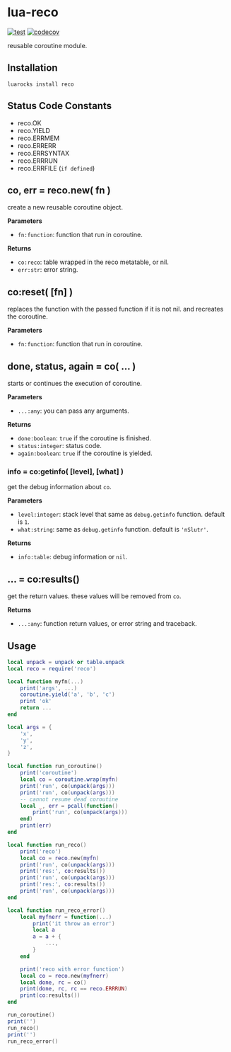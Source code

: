 lua-reco
===

[![test](https://github.com/mah0x211/lua-reco/actions/workflows/test.yml/badge.svg)](https://github.com/mah0x211/lua-reco/actions/workflows/test.yml)
[![codecov](https://codecov.io/gh/mah0x211/lua-reco/branch/master/graph/badge.svg)](https://codecov.io/gh/mah0x211/lua-reco)

reusable coroutine module.


## Installation

```
luarocks install reco
```

## Status Code Constants

- reco.OK
- reco.YIELD
- reco.ERRMEM
- reco.ERRERR
- reco.ERRSYNTAX
- reco.ERRRUN
- reco.ERRFILE (`if defined`)


## co, err = reco.new( fn )

create a new reusable coroutine object.

**Parameters**

- `fn:function`: function that run in coroutine.

**Returns**

- `co:reco`: table wrapped in the reco metatable, or nil.
- `err:str`: error string. 


## co:reset( [fn] )

replaces the function with the passed function if it is not nil. and recreates the coroutine.

**Parameters**

- `fn:function`: function that run in coroutine.


## done, status, again = co( ... )

starts or continues the execution of coroutine.

**Parameters**

- `...:any`: you can pass any arguments.

**Returns**

- `done:boolean`: `true` if the coroutine is finished.
- `status:integer`: status code.
- `again:boolean`: `true` if the coroutine is yielded.


### info = co:getinfo( [level], [what] )

get the debug information about `co`.

**Parameters**

- `level:integer`: stack level that same as `debug.getinfo` function. default is `1`.
- `what:string`: same as `debug.getinfo` function. default is `'nSlutr'`.

**Returns**

- `info:table`: debug information or `nil`.


## ... = co:results()

get the return values. these values will be removed from `co`.

**Returns**

- `...:any`: function return values, or error string and traceback.


## Usage

```lua
local unpack = unpack or table.unpack
local reco = require('reco')

local function myfn(...)
    print('args', ...)
    coroutine.yield('a', 'b', 'c')
    print 'ok'
    return ...
end

local args = {
    'x',
    'y',
    'z',
}

local function run_coroutine()
    print('coroutine')
    local co = coroutine.wrap(myfn)
    print('run', co(unpack(args)))
    print('run', co(unpack(args)))
    -- cannot resume dead coroutine
    local _, err = pcall(function()
        print('run', co(unpack(args)))
    end)
    print(err)
end

local function run_reco()
    print('reco')
    local co = reco.new(myfn)
    print('run', co(unpack(args)))
    print('res:', co:results())
    print('run', co(unpack(args)))
    print('res:', co:results())
    print('run', co(unpack(args)))
end

local function run_reco_error()
    local myfnerr = function(...)
        print('it throw an error')
        local a
        a = a + {
            ...,
        }
    end

    print('reco with error function')
    local co = reco.new(myfnerr)
    local done, rc = co()
    print(done, rc, rc == reco.ERRRUN)
    print(co:results())
end

run_coroutine()
print('')
run_reco()
print('')
run_reco_error()
```
